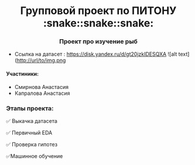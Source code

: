 <h1 align="center">Групповой проект по ПИТОНУ :snake::snake::snake: </a> 

<h3 align="center">Проект про изучение рыб</h3>

- Ссылка на датасет : https://disk.yandex.ru/d/gt20jzkIDESQXA
![alt text]([http://url/to/img.png](https://img01.rl0.ru/afisha/e1500x1000i/daily.afisha.ru/uploads/images/5/5c/55c41f009d708559c71b71e65ccd62d6.png)

<h4>Участиники: </h4>

- Смирнова Анастасия
- Капралова Анастасия

<h3>Этапы проекта:</h3>

:white_check_mark: Выкачка датасета

:white_check_mark: Первичный EDA
 
:white_check_mark: Проверка гипотез


:white_check_mark:Машинное обучение
